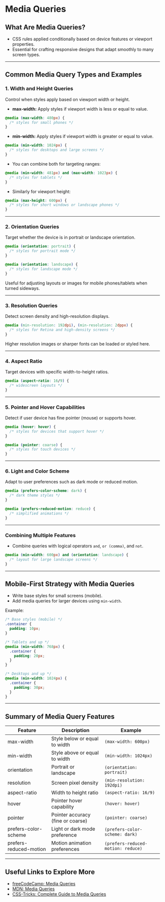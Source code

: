 # Media Queries 

## What Are Media Queries?

- CSS rules applied conditionally based on device features or viewport properties.
- Essential for crafting responsive designs that adapt smoothly to many screen types.

***

## Common Media Query Types and Examples

### 1. Width and Height Queries

Control when styles apply based on viewport width or height.

- **max-width:** Apply styles if viewport width is less or equal to value.

```css
@media (max-width: 480px) {
  /* styles for small phones */
}
```

- **min-width:** Apply styles if viewport width is greater or equal to value.

```css
@media (min-width: 1024px) {
  /* styles for desktops and large screens */
}
```

- You can combine both for targeting ranges:

```css
@media (min-width: 481px) and (max-width: 1023px) {
  /* styles for tablets */
}
```

- Similarly for viewport height:

```css
@media (max-height: 600px) {
  /* styles for short windows or landscape phones */
}
```

***

### 2. Orientation Queries

Target whether the device is in portrait or landscape orientation.

```css
@media (orientation: portrait) {
  /* styles for portrait mode */
}

@media (orientation: landscape) {
  /* styles for landscape mode */
}
```

Useful for adjusting layouts or images for mobile phones/tablets when turned sideways.

***

### 3. Resolution Queries

Detect screen density and high-resolution displays.

```css
@media (min-resolution: 192dpi), (min-resolution: 2dppx) {
  /* styles for Retina and high-density screens */
}
```

Higher resolution images or sharper fonts can be loaded or styled here.

***

### 4. Aspect Ratio

Target devices with specific width-to-height ratios.

```css
@media (aspect-ratio: 16/9) {
  /* widescreen layouts */
}
```

***

### 5. Pointer and Hover Capabilities

Detect if user device has fine pointer (mouse) or supports hover.

```css
@media (hover: hover) {
  /* styles for devices that support hover */
}

@media (pointer: coarse) {
  /* styles for touch devices */
}
```

***

### 6. Light and Color Scheme

Adapt to user preferences such as dark mode or reduced motion.

```css
@media (prefers-color-scheme: dark) {
  /* dark theme styles */
}

@media (prefers-reduced-motion: reduce) {
  /* simplified animations */
}
```

***

### Combining Multiple Features

- Combine queries with logical operators `and`, `or (comma)`, and `not`.

```css
@media (min-width: 600px) and (orientation: landscape) {
  /* layout for large landscape screens */
}
```

***

## Mobile-First Strategy with Media Queries

- Write base styles for small screens (mobile).
- Add media queries for larger devices using `min-width`.

Example:

```css
/* Base styles (mobile) */
.container {
  padding: 10px;
}

/* Tablets and up */
@media (min-width: 768px) {
  .container {
    padding: 20px;
  }
}

/* Desktops and up */
@media (min-width: 1024px) {
  .container {
    padding: 30px;
  }
}
```

***

## Summary of Media Query Features

| Feature            | Description                           | Example                            |
|--------------------|-------------------------------------|----------------------------------|
| max-width          | Style below or equal to width       | `(max-width: 600px)`              |
| min-width          | Style above or equal to width       | `(min-width: 1024px)`             |
| orientation        | Portrait or landscape                | `(orientation: portrait)`         |
| resolution         | Screen pixel density                 | `(min-resolution: 192dpi)`        |
| aspect-ratio       | Width to height ratio                | `(aspect-ratio: 16/9)`            |
| hover              | Pointer hover capability             | `(hover: hover)`                  |
| pointer            | Pointer accuracy (fine or coarse)   | `(pointer: coarse)`               |
| prefers-color-scheme | Light or dark mode preference       | `(prefers-color-scheme: dark)`   |
| prefers-reduced-motion | Motion animation preferences       | `(prefers-reduced-motion: reduce)`|

***

## Useful Links to Explore More

- [freeCodeCamp: Media Queries](https://www.freecodecamp.org/news/media-queries-css/)
- [MDN: Media Queries](https://developer.mozilla.org/en-US/docs/Web/CSS/Media_Queries)
- [CSS-Tricks: Complete Guide to Media Queries](https://css-tricks.com/a-complete-guide-to-css-media-queries/)

